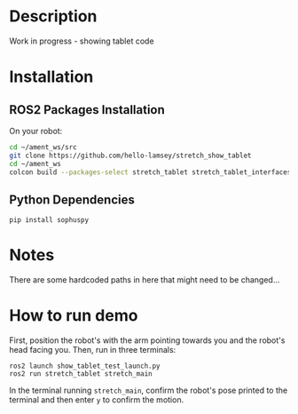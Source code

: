 # Description

Work in progress - showing tablet code

# Installation

## ROS2 Packages Installation

On your robot:

```bash
cd ~/ament_ws/src
git clone https://github.com/hello-lamsey/stretch_show_tablet
cd ~/ament_ws
colcon build --packages-select stretch_tablet stretch_tablet_interfaces
```

## Python Dependencies

`pip install sophuspy`

# Notes

There are some hardcoded paths in here that might need to be changed...

# How to run demo

First, position the robot's with the arm pointing towards you and the robot's head facing you. Then, run in three terminals:

```
ros2 launch show_tablet_test_launch.py
ros2 run stretch_tablet stretch_main
```

In the terminal running `stretch_main`, confirm the robot's pose printed to the terminal and then enter `y` to confirm the motion.
